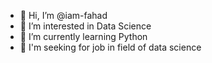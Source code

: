 - 👋 Hi, I’m @iam-fahad
- 👀 I’m interested in Data Science
- 🌱 I’m currently learning Python
- 💞️ I'm seeking for job in field of data science
  

<!---
iam-fahad/iam-fahad is a ✨ special ✨ repository because its `README.md` (this file) appears on your GitHub profile.
You can click the Preview link to take a look at your changes.
--->
